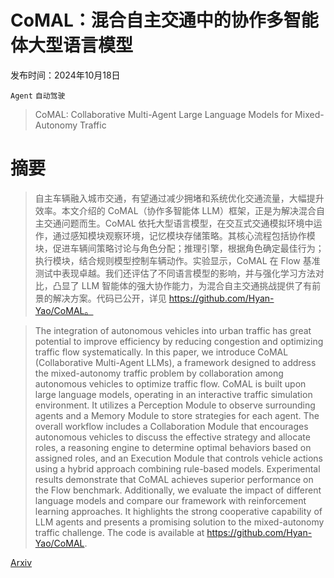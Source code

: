 # CoMAL：混合自主交通中的协作多智能体大型语言模型

发布时间：2024年10月18日

`Agent` `自动驾驶`

> CoMAL: Collaborative Multi-Agent Large Language Models for Mixed-Autonomy Traffic

# 摘要

> 自主车辆融入城市交通，有望通过减少拥堵和系统优化交通流量，大幅提升效率。本文介绍的 CoMAL（协作多智能体 LLM）框架，正是为解决混合自主交通问题而生。CoMAL 依托大型语言模型，在交互式交通模拟环境中运作，通过感知模块观察环境，记忆模块存储策略。其核心流程包括协作模块，促进车辆间策略讨论与角色分配；推理引擎，根据角色确定最佳行为；执行模块，结合规则模型控制车辆动作。实验显示，CoMAL 在 Flow 基准测试中表现卓越。我们还评估了不同语言模型的影响，并与强化学习方法对比，凸显了 LLM 智能体的强大协作能力，为混合自主交通挑战提供了有前景的解决方案。代码已公开，详见 https://github.com/Hyan-Yao/CoMAL。

> The integration of autonomous vehicles into urban traffic has great potential to improve efficiency by reducing congestion and optimizing traffic flow systematically. In this paper, we introduce CoMAL (Collaborative Multi-Agent LLMs), a framework designed to address the mixed-autonomy traffic problem by collaboration among autonomous vehicles to optimize traffic flow. CoMAL is built upon large language models, operating in an interactive traffic simulation environment. It utilizes a Perception Module to observe surrounding agents and a Memory Module to store strategies for each agent. The overall workflow includes a Collaboration Module that encourages autonomous vehicles to discuss the effective strategy and allocate roles, a reasoning engine to determine optimal behaviors based on assigned roles, and an Execution Module that controls vehicle actions using a hybrid approach combining rule-based models. Experimental results demonstrate that CoMAL achieves superior performance on the Flow benchmark. Additionally, we evaluate the impact of different language models and compare our framework with reinforcement learning approaches. It highlights the strong cooperative capability of LLM agents and presents a promising solution to the mixed-autonomy traffic challenge. The code is available at https://github.com/Hyan-Yao/CoMAL.

[Arxiv](https://arxiv.org/abs/2410.14368)